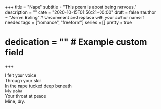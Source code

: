 +++
title = "Nape"
subtitle = "This poem is about being nervous."
description = ""
date = "2020-10-15T01:56:21+00:00"
draft = false
#author = "Jerron Boling" # Uncomment and replace with your author name if needed
tags = ["romance", "freeform"]
series = []
pretty = true
# dedication = "" # Example custom field
+++

I felt your voice  
Through your skin  
In the nape tucked deep beneath   
My palm  
Your throat at peace  
Mine, dry. 


